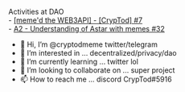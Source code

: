 Activities at DAO<br>- [[meme'd the WEB3API] - [CrypTod] #7](https://github.com/polywrap/mini-hacks/issues/7)<br>- [A2 - Understanding of Astar with memes #32](https://github.com/PlasmNetwork/growth-program/issues/32)
- 👋 Hi, I’m @cryptodmeme twitter/telegram
- 👀 I’m interested in ... decentralized/privacy/dao
- 🌱 I’m currently learning ... twitter lol
- 💞️ I’m looking to collaborate on ... super project
- 📫 How to reach me ... discord CrypTod#5916

<!---
cryptodmeme/cryptodmeme is a ✨ special ✨ repository because its `README.md` (this file) appears on your GitHub profile.
You can click the Preview link to take a look at your changes.
--->
